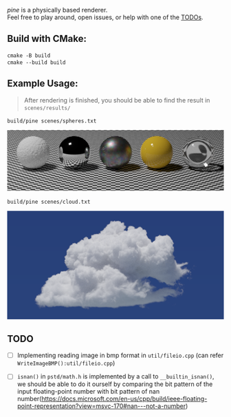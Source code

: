 *pine* is a physically based renderer.  
Feel free to play around, open issues, or help with one of the [TODOs](#TODOs).

## Build with CMake:
```
cmake -B build
cmake --build build
```

## Example Usage:
> After rendering is finished, you should be able to find the result in `scenes/results/`
```
build/pine scenes/spheres.txt
```
<img src="docs/teasers/spheres_no_tex.bmp" width="600"/>  

```
build/pine scenes/cloud.txt
```
<img src="docs/teasers/cloud.png" width="600"/>  

<a name="TODOs"></a>

## TODO
- [ ] Implementing reading image in bmp format in `util/fileio.cpp` (can refer `WriteImageBMP():util/fileio.cpp`)  

- [ ]  `isnan()` in `pstd/math.h` is implemented by a call to `__builtin_isnan()`, we should be able to do it ourself by comparing the bit pattern of the input floating-point number with bit pattern of nan number(https://docs.microsoft.com/en-us/cpp/build/ieee-floating-point-representation?view=msvc-170#nan---not-a-number)
